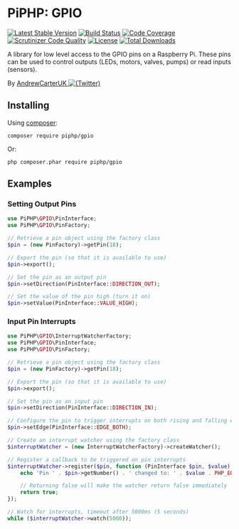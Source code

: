 # PiPHP: GPIO

[![Latest Stable Version](https://poser.pugx.org/piphp/gpio/v/stable)](https://packagist.org/packages/piphp/gpio)
[![Build Status](https://scrutinizer-ci.com/g/PiPHP/GPIO/badges/build.png?b=master)](https://scrutinizer-ci.com/g/PiPHP/GPIO/build-status/master)
[![Code Coverage](https://scrutinizer-ci.com/g/PiPHP/GPIO/badges/coverage.png?b=master)](https://scrutinizer-ci.com/g/PiPHP/GPIO/?branch=master)
[![Scrutinizer Code Quality](https://scrutinizer-ci.com/g/PiPHP/GPIO/badges/quality-score.png?b=master)](https://scrutinizer-ci.com/g/PiPHP/GPIO/?branch=master)
[![License](https://poser.pugx.org/piphp/gpio/license)](https://packagist.org/packages/piphp/gpio)
[![Total Downloads](https://poser.pugx.org/piphp/gpio/downloads)](https://packagist.org/packages/piphp/gpio)

A library for low level access to the GPIO pins on a Raspberry Pi. These pins can be used to control outputs (LEDs, motors, valves, pumps) or read inputs (sensors).

By [AndrewCarterUK ![(Twitter)](http://i.imgur.com/wWzX9uB.png)](https://twitter.com/AndrewCarterUK)

## Installing

Using [composer](https://getcomposer.org/):

`composer require piphp/gpio`

Or:

`php composer.phar require piphp/gpio`

## Examples

### Setting Output Pins
```php
use PiPHP\GPIO\PinInterface;
use PiPHP\GPIO\PinFactory;

// Retrieve a pin object using the factory class
$pin = (new PinFactory)->getPin(18);

// Export the pin (so that it is available to use)
$pin->export();

// Set the pin as an output pin
$pin->setDirection(PinInterface::DIRECTION_OUT);

// Set the value of the pin high (turn it on)
$pin->setValue(PinInterface::VALUE_HIGH);
```

### Input Pin Interrupts
```php
use PiPHP\GPIO\InterruptWatcherFactory;
use PiPHP\GPIO\PinInterface;
use PiPHP\GPIO\PinFactory;

// Retrieve a pin object using the factory class
$pin = (new PinFactory)->getPin(18);

// Export the pin (so that it is available to use)
$pin->export();

// Set the pin as an input pin
$pin->setDirection(PinInterface::DIRECTION_IN);

// Configure the pin to trigger interrupts on both rising and falling edges
$pin->setEdge(PinInterface::EDGE_BOTH);

// Create an interrupt watcher using the factory class
$interruptWatcher = (new InterruptWatcherFactory)->createWatcher();

// Register a callback to be triggered on pin interrupts
$interruptWatcher->register($pin, function (PinInterface $pin, $value) {
    echo 'Pin ' . $pin->getNumber() . ' changed to: ' . $value . PHP_EOL;

    // Returning false will make the watcher return false immediately
    return true;
});

// Watch for interrupts, timeout after 5000ms (5 seconds)
while ($interruptWatcher->watch(5000));
```
